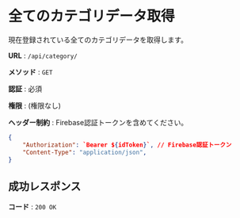 # 全てのカテゴリデータ取得

現在登録されている全てのカテゴリデータを取得します。

**URL** : `/api/category/`

**メソッド** : `GET`

**認証** : 必須

**権限** : (権限なし)

**ヘッダー制約** :
Firebase認証トークンを含めてください。

```json
{
    "Authorization": `Bearer ${idToken}`, // Firebase認証トークン
    "Content-Type": "application/json",
}
```

## 成功レスポンス

**コード** : `200 OK`
